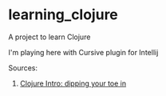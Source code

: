 # learning_clojure

A project to learn Clojure 

I'm playing here with Cursive plugin for Intellij

Sources:

1. [Clojure Intro: dipping your toe in](https://www.youtube.com/watch?v=_0RV2sls9yc)